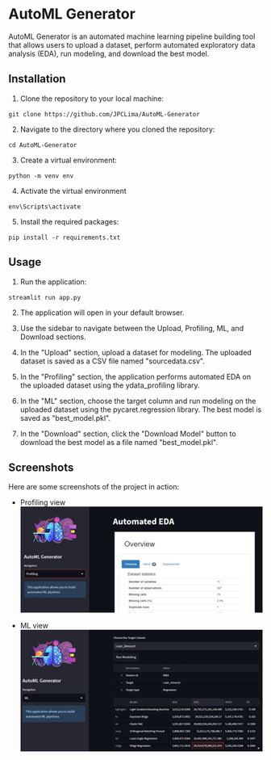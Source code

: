 # AutoML Generator

AutoML Generator is an automated machine learning pipeline building tool that allows users to upload a dataset, perform automated exploratory data analysis (EDA), run modeling, and download the best model.

## Installation

1. Clone the repository to your local machine:

```
git clone https://github.com/JPCLima/AutoML-Generator
```

2. Navigate to the directory where you cloned the repository:

```
cd AutoML-Generator
```

3. Create a virtual environment:

```
python -m venv env
```

4. Activate the virtual environment

```
env\Scripts\activate
```

5. Install the required packages:

```
pip install -r requirements.txt
```

## Usage

1. Run the application:

```
streamlit run app.py
```

2. The application will open in your default browser.

3. Use the sidebar to navigate between the Upload, Profiling, ML, and Download sections.

4. In the "Upload" section, upload a dataset for modeling. The uploaded dataset is saved as a CSV file named "sourcedata.csv".

5. In the "Profiling" section, the application performs automated EDA on the uploaded dataset using the ydata_profiling library.

6. In the "ML" section, choose the target column and run modeling on the uploaded dataset using the pycaret.regression library. The best model is saved as "best_model.pkl".

7. In the "Download" section, click the "Download Model" button to download the best model as a file named "best_model.pkl".

## Screenshots

Here are some screenshots of the project in action:

- Profiling view
  ![](assets/img/example1.png)

- ML view
  ![](assets/img/example2.png)
